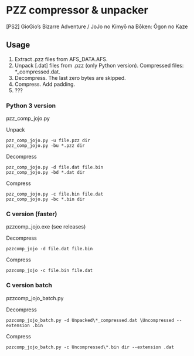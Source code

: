 # PZZ compressor &amp; unpacker
[PS2] GioGio’s Bizarre Adventure / JoJo no Kimyō na Bōken: Ōgon no Kaze
## Usage
1. Extract .pzz files from AFS_DATA.AFS.
2. Unpack [.dat] files from .pzz (only Python version). Compressed files: *_compressed.dat.
3. Decompress. The last zero bytes are skipped.
4. Compress. Add padding.
5. ???
### Python 3 version
pzz_comp_jojo.py

Unpack
```
pzz_comp_jojo.py -u file.pzz dir
pzz_comp_jojo.py -bu *.pzz dir
```
Decompress
```
pzz_comp_jojo.py -d file.dat file.bin
pzz_comp_jojo.py -bd *.dat dir
```
Compress
```
pzz_comp_jojo.py -c file.bin file.dat
pzz_comp_jojo.py -bc *.bin dir
```
### C version (faster)
pzzcomp_jojo.exe (see releases)

Decompress
```
pzzcomp_jojo -d file.dat file.bin
```
Compress
```
pzzcomp_jojo -c file.bin file.dat
```
### C version batch
pzzcomp_jojo_batch.py

Decompress
```
pzzcomp_jojo_batch.py -d Unpacked\*_compressed.dat \Uncompressed --extension .bin
```
Compress
```
pzzcomp_jojo_batch.py -c Uncompressed\*.bin dir --extension .dat
```
